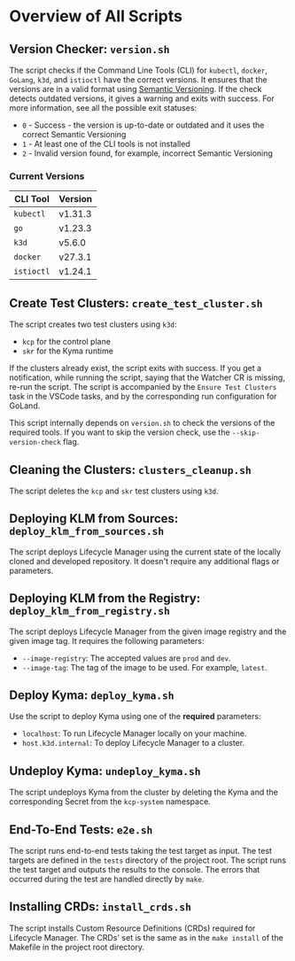 # Overview of All Scripts

## Version Checker: `version.sh`
The script checks if the Command Line Tools (CLI) for `kubectl`, `docker`, `GoLang`, `k3d`, and `istioctl` have the correct versions.
It ensures that the versions are in a valid format using [Semantic Versioning](https://semver.org/).
If the check detects outdated versions, it gives a warning and exits with success. For more information, see all the possible exit statuses:  

* `0` - Success - the version is up-to-date or outdated and it uses the correct Semantic Versioning
* `1` - At least one of the CLI tools is not installed
* `2` - Invalid version found, for example, incorrect Semantic Versioning

### Current Versions
| CLI Tool  | Version |
| --------- | ------- |
| `kubectl` | v1.31.3 |
| `go`      | v1.23.3 |
| `k3d`     | v5.6.0  |
| `docker`  | v27.3.1 |
| `istioctl`| v1.24.1 |


## Create Test Clusters: `create_test_cluster.sh`
The script creates two test clusters using `k3d`:
- `kcp` for the control plane 
- `skr` for the Kyma runtime

If the clusters already exist, the script exits with success.
If you get a notification, while running the script, saying that the Watcher CR is missing, re-run the script.
The script is accompanied by the `Ensure Test Clusters` task in the VSCode tasks, and by the corresponding run configuration for GoLand.

This script internally depends on `version.sh` to check the versions of the required tools. If you want to skip the version check, use the `--skip-version-check` flag.

## Cleaning the Clusters: `clusters_cleanup.sh`
The script deletes the `kcp` and `skr` test clusters using `k3d`.

## Deploying KLM from Sources: `deploy_klm_from_sources.sh`
The script deploys Lifecycle Manager using the current state of the locally cloned and developed repository.
It doesn't require any additional flags or parameters.

## Deploying KLM from the Registry: `deploy_klm_from_registry.sh`
The script deploys Lifecycle Manager from the given image registry and the given image tag.
It requires the following parameters:
- `--image-registry`: The accepted values are `prod` and `dev`.
- `--image-tag`: The tag of the image to be used. For example, `latest`.

## Deploy Kyma: `deploy_kyma.sh`
Use the script to deploy Kyma using one of the **required** parameters:
- `localhost`: To run Lifecycle Manager locally on your machine.
- `host.k3d.internal`: To deploy Lifecycle Manager to a cluster.

## Undeploy Kyma: `undeploy_kyma.sh`
The script undeploys Kyma from the cluster by deleting the Kyma and the corresponding Secret from the `kcp-system` namespace.

## End-To-End Tests: `e2e.sh`
The script runs end-to-end tests taking the test target as input.
The test targets are defined in the `tests` directory of the project root.
The script runs the test target and outputs the results to the console.
The errors that occurred during the test are handled directly by `make`.

## Installing CRDs: `install_crds.sh`
The script installs Custom Resource Definitions (CRDs) required for Lifecycle Manager. The CRDs' set is the same as in the `make install` of the Makefile in the project root directory.
